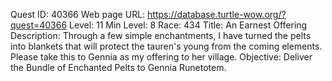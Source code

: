 Quest ID: 40366
Web page URL: https://database.turtle-wow.org/?quest=40366
Level: 11
Min Level: 8
Race: 434
Title: An Earnest Offering
Description: Through a few simple enchantments, I have turned the pelts into blankets that will protect the tauren's young from the coming elements. Please take this to Gennia as my offering to her village.
Objective: Deliver the Bundle of Enchanted Pelts to Gennia Runetotem.
